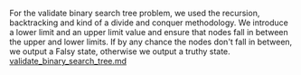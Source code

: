 For the validate binary search tree problem, we used the recursion, backtracking and kind of a 
divide and conquer methodology. We introduce a lower limit and an upper limit value and ensure
that nodes fall in between the upper and lower limits. If by any chance the nodes don't fall in
between, we output a Falsy state, otherwise we output a truthy state.
[validate_binary_search_tree.md](validate_binary_search_tree.md)